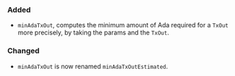 <!--
A new scriv changelog fragment.

Uncomment the section that is right (remove the HTML comment wrapper).
-->

<!--
### Removed

- A bullet item for the Removed category.

-->
### Added

- `minAdaTxOut`, computes the minimum amount of Ada required for a `TxOut` more
  precisely, by taking the params and the `TxOut`.

### Changed

- `minAdaTxOut` is now renamed `minAdaTxOutEstimated`.

<!--
### Deprecated

- A bullet item for the Deprecated category.

-->
<!--
### Fixed

- A bullet item for the Fixed category.

-->
<!--
### Security

- A bullet item for the Security category.

-->
